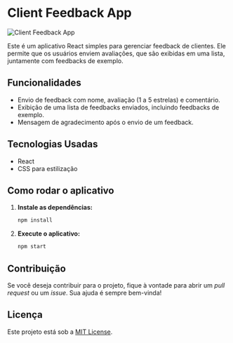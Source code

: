 # Client Feedback App

![Client Feedback App](https://cdn.discordapp.com/attachments/961335410389311559/1289359577573359616/image.png?ex=66f8892e&is=66f737ae&hm=b563c810172755d5ffe5b02cc7c424adf922bb33b8f0c798a0ba7a0df06d8578&)

Este é um aplicativo React simples para gerenciar feedback de clientes. Ele permite que os usuários enviem avaliações, que são exibidas em uma lista, juntamente com feedbacks de exemplo.

## Funcionalidades

- Envio de feedback com nome, avaliação (1 a 5 estrelas) e comentário.
- Exibição de uma lista de feedbacks enviados, incluindo feedbacks de exemplo.
- Mensagem de agradecimento após o envio de um feedback.

## Tecnologias Usadas

- React
- CSS para estilização

## Como rodar o aplicativo

1. **Instale as dependências:**
   ```bash
   npm install
   ```

2. **Execute o aplicativo:**
   ```bash
   npm start
   ```


## Contribuição

Se você deseja contribuir para o projeto, fique à vontade para abrir um *pull request* ou um *issue*. Sua ajuda é sempre bem-vinda!

## Licença

Este projeto está sob a [MIT License](LICENSE).
